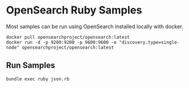 # OpenSearch Ruby Samples

Most samples can be run using OpenSearch installed locally with docker.

```
docker pull opensearchproject/opensearch:latest
docker run -d -p 9200:9200 -p 9600:9600 -e "discovery.type=single-node" opensearchproject/opensearch:latest
```

## Run Samples

```
bundle exec ruby json.rb
```